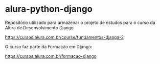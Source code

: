 # alura-python-django
Repositório utilizado para armazenar o projeto de estudos para o curso da Alura de Desenvolvimento Django

https://cursos.alura.com.br/course/fundamentos-django-2

O curso faz parte da Formação em Django:

https://cursos.alura.com.br/formacao-django
